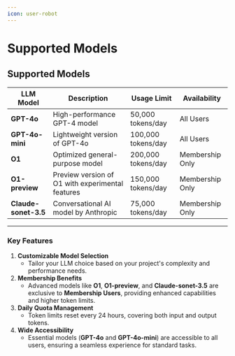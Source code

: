 ```yaml
---
icon: user-robot
---
```


# Supported Models

## Supported Models&#x20;

| LLM Model            | Description                                      | Usage Limit        | Availability    |
| -------------------- | ------------------------------------------------ | ------------------ | --------------- |
| **GPT-4o**           | High-performance GPT-4 model                     | 50,000 tokens/day  | All Users       |
| **GPT-4o-mini**      | Lightweight version of GPT-4o                    | 100,000 tokens/day | All Users       |
| **O1**               | Optimized general-purpose model                  | 200,000 tokens/day | Membership Only |
| **O1-preview**       | Preview version of O1 with experimental features | 150,000 tokens/day | Membership Only |
| **Claude-sonet-3.5** | Conversational AI model by Anthropic             | 75,000 tokens/day  | Membership Only |

***

### **Key Features**

1. **Customizable Model Selection**
   * Tailor your LLM choice based on your project's complexity and performance needs.
2. **Membership Benefits**
   * Advanced models like **O1**, **O1-preview**, and **Claude-sonet-3.5** are exclusive to **Membership Users**, providing enhanced capabilities and higher token limits.
3. **Daily Quota Management**
   * Token limits reset every 24 hours, covering both input and output tokens.
4. **Wide Accessibility**
   * Essential models (**GPT-4o** and **GPT-4o-mini**) are accessible to all users, ensuring a seamless experience for standard tasks.
